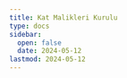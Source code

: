 ```yaml
---
title: Kat Malikleri Kurulu
type: docs
sidebar:
  open: false
  date: 2024-05-12
lastmod: 2024-05-12
---
```


